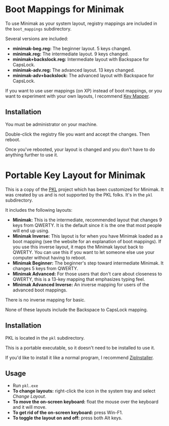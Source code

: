 Boot Mappings for Minimak
=========================

To use Minimak as your system layout, registry mappings are included in
the `boot_mappings` subdirectory.

Several versions are included:

- __minimak-beg.reg:__ The beginner layout.  5 keys changed.
- __minimak.reg:__  The intermediate layout.  9 keys changed.
- __minimak+backslock.reg:__ Intermediate layout with Backspace for
  CapsLock.
- __minimak-adv.reg:__  The advanced layout.  13 keys changed.
- __minimak-adv+backslock:__ The advanced layout with Backspace for
  CapsLock.

If you want to use user mappings (on XP) instead of boot mappings, or
you want to experiment with your own layouts, I recommend [Key
Mapper](http://code.google.com/p/keymapper/).

Installation
------------

You must be administrator on your machine.

Double-click the registry file you want and accept the changes.  Then
reboot.

Once you've rebooted, your layout is changed and you don't have to do
anything further to use it.

Portable Key Layout for Minimak
===============================

This is a copy of the [PKL](http://pkl.sourceforge.net/) project which
has been customized for Minimak.  It was created by us and is not
supported by the PKL folks.  It's in the `pkl` subdirectory.

It includes the following layouts:

- __Minimak:__  This is the intermediate, recommended layout that changes
  9 keys from QWERTY.  It is the default since it is the one that most
  people will end up using.
- __Minimak Inverse:__  This layout is for when you have Minimak loaded
  as a boot mapping (see the website for an explanation of boot
  mappings).  If you use this inverse layout, it maps the Minimak layout
  back to QWERTY.  You can use this if you want to let someone else use
  your computer without having to reboot.
- __Minimak Beginner:__  The beginner's step toward intermediate
  Minimak.  It changes 5 keys from QWERTY.
- __Minimak Advanced:__  For those users that don't care about closeness
  to QWERTY, this is a 13-key mapping that emphasizes typing feel.
- __Minimak Advanced Inverse:__  An inverse mapping for users of the
  advanced boot mappings.

There is no inverse mapping for basic.

None of these layouts include the Backspace to CapsLock mapping.

Installation
------------

PKL is located in the `pkl` subdirectory.

This is a portable executable, so it doesn't need to be installed to use
it.

If you'd like to install it like a normal program, I recommend
[ZipInstaller](http://www.nirsoft.net/utils/zipinst.html).

Usage
-----

- Run `pkl.exe`
- __To change layouts:__  right-click the icon in the system tray and
  select _Change Layout_.
- __To move the on-screen keyboard:__  float the mouse over the keyboard
  and it will move.
- __To get rid of the on-screen keyboard:__  press Win-F1.
- __To toggle the layout on and off:__  press both Alt keys.
